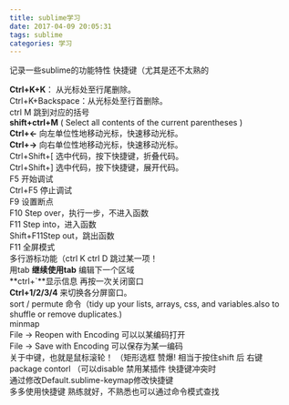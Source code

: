 ```yaml
---
title: sublime学习
date: 2017-04-09 20:05:31
tags: sublime
categories: 学习
---
```

记录一些sublime的功能特性 快捷键（尤其是还不太熟的  
<!-- more -->
**Ctrl+K+K**： 从光标处至行尾删除。  
Ctrl+K+Backspace：从光标处至行首删除。  
ctrl M 跳到对应的括号  
**shift+ctrl+M** ( Select all contents of the current parentheses )  
**Ctrl+←** 向左单位性地移动光标，快速移动光标。  
**Ctrl+→** 向右单位性地移动光标，快速移动光标。  
Ctrl+Shift+[ 选中代码，按下快捷键，折叠代码。  
Ctrl+Shift+] 选中代码，按下快捷键，展开代码。  
F5 开始调试  
Ctrl+F5 停止调试  
F9 设置断点  
F10 Step over，执行一步，不进入函数  
F11 Step into，进入函数  
Shift+F11Step out，跳出函数  
F11 全屏模式  
多行游标功能（ctrl K  ctrl D 跳过某一项！  
用tab **继续使用tab** 编辑下一个区域  
**ctrl+`**显示信息 再按一次关闭窗口  
**Ctrl+1/2/3/4** 来切换各分屏窗口。  
sort / permute 命令（tidy up your lists, arrays, css, and variables.also to shuffle or remove duplicates.)  
minmap  
File -> Reopen with Encoding 可以以某编码打开  
File -> Save with Encoding 可以保存为某一编码  
关于中键，也就是鼠标滚轮！ （矩形选框 赞爆! 相当于按住shift 后 右键  
package contorl  （可以disable 禁用某插件 快捷键冲突时  
通过修改Default.sublime-keymap修改快捷键    
多多使用快捷键 熟练就好，不熟悉也可以通过命令模式查找  

